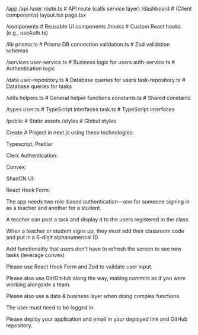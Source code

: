 /app
/api
/user
route.ts # API route (calls service layer)
/dashboard # (Client components)
layout.tsx
page.tsx

/components # Reusable UI components
/hooks # Custom React hooks (e.g., useAuth.ts)

/lib
prisma.ts # Prisma DB connection
validation.ts # Zod validation schemas

/services
user-service.ts # Business logic for users
auth-service.ts # Authentication logic

/data
user-repository.ts # Database queries for users
task-repository.ts # Database queries for tasks

/utils
helpers.ts # General helper functions
constants.ts # Shared constants

/types
user.ts # TypeScript interfaces
task.ts # TypeScript interfaces

/public # Static assets
/styles # Global styles

Create A Project in next.js using these technologies:

Typescript, Prettier

Clerk Authentication:

Convex:

ShadCN UI:

React Hook Form:

The app needs two role-based authentication—one for someone signing in as a teacher and another for a student.

A teacher can post a task and display it to the users registered in the class.

When a teacher or student signs up, they must add their classroom code and put in a 6-digit alphanumerical ID.

Add functionality that users don’t have to refresh the screen to see new tasks (leverage convex)

Please use React Hook Form and Zod to validate user input.

Please also use Git/GitHub along the way, making commits as if you were working alongside a team.

Please also use a data & business layer when doing complex functions.

The user must need to be logged in.

Please deploy your application and email in your deployed link and GitHub repository.
